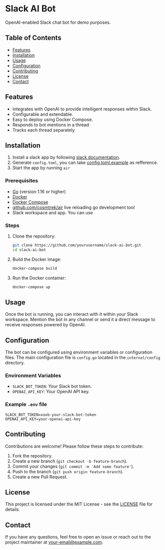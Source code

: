 
# Slack AI Bot

OpenAI-enabled Slack chat bot for demo purposes.

## Table of Contents

- [Features](#features)
- [Installation](#installation)
- [Usage](#usage)
- [Configuration](#configuration)
- [Contributing](#contributing)
- [License](#license)
- [Contact](#contact)

## Features

- Integrates with OpenAI to provide intelligent responses within Slack.
- Configurable and extendable.
- Easy to deploy using Docker Compose.
- Responds to bot mentions in a thread
- Tracks each thread separately

## Installation
1. Install a slack app by following [slack documentation](https://api.slack.com/quickstart#creating).
2. Generate `config.toml`, you can take [config.toml.example](config.toml.example) as refference.
3. Start the app by running `air` 

### Prerequisites

- [Go](https://golang.org/dl/) (version 1.16 or higher)
- [Docker](https://www.docker.com/get-started)
- [Docker Compose](https://docs.docker.com/compose/install/)
- [github.com/cosmtrek/air](https://github.com/cosmtrek/air) live reloading go development tool
- Slack workspace and app. You can use 

### Steps

1. Clone the repository:

   ```bash
   git clone https://github.com/yourusername/slack-ai-bot.git
   cd slack-ai-bot
   ```

2. Build the Docker image:

   ```bash
   docker-compose build
   ```

3. Run the Docker container:

   ```bash
   docker-compose up
   ```

## Usage

Once the bot is running, you can interact with it within your Slack workspace. Mention the bot in any channel or send it a direct message to receive responses powered by OpenAI.

## Configuration

The bot can be configured using environment variables or configuration files. The main configuration file is `config.go` located in the `internal/config` directory.

### Environment Variables

- `SLACK_BOT_TOKEN`: Your Slack bot token.
- `OPENAI_API_KEY`: Your OpenAI API key.

### Example `.env` file

```
SLACK_BOT_TOKEN=xoxb-your-slack-bot-token
OPENAI_API_KEY=your-openai-api-key
```

## Contributing

Contributions are welcome! Please follow these steps to contribute:

1. Fork the repository.
2. Create a new branch (`git checkout -b feature-branch`).
3. Commit your changes (`git commit -m 'Add some feature'`).
4. Push to the branch (`git push origin feature-branch`).
5. Create a new Pull Request.

## License

This project is licensed under the MIT License - see the [LICENSE](LICENSE) file for details.

## Contact

If you have any questions, feel free to open an issue or reach out to the project maintainer at [your-email@example.com](mailto:your-email@example.com).
